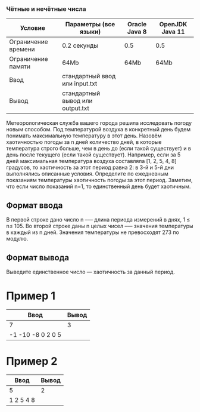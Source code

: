### Чётные и нечётные числа
Условие  | Параметры (все языки) | Oracle Java 8 | OpenJDK Java 11
------------ | ------------- | ------------- | -------------
Ограничение времени | 0.2 секунды | 0.5 | 0.5
Ограничение памяти | 64Mb | 64Mb | 64Mb
Ввод | стандартный ввод или input.txt
Вывод | стандартный вывод или output.txt


Метеорологическая служба вашего города решила исследовать погоду новым способом. Под температурой воздуха в конкретный день будем понимать максимальную температуру в этот день. Назовём хаотичностью погоды за n дней количество дней, в которые температура строго больше, чем в день до (если такой существует) и в день после текущего (если такой существует). Например, если за 5 дней максимальная температура воздуха составляла [1, 2, 5, 4, 8] градусов, то хаотичность за этот период равна 2: в 3-й и 5-й дни выполнялись описанные условия. Определите по ежедневным показаниям температуры хаотичность погоды за этот период.
Заметим, что если число показаний n=1, то единственный день будет хаотичным.

## Формат ввода
В первой строке дано число n –— длина периода измерений в днях, 1 ≤ n≤ 105. Во второй строке даны n целых чисел –— значения температуры в каждый из n дней. Значения температуры не превосходят 273 по модулю.

## Формат вывода
Выведите единственное число — хаотичность за данный период.

# Пример 1
Ввод | Вывод
------------ | -------------
7 |  3
-1 -10 -8 0 2 0 5 |

# Пример 2
Ввод | Вывод
------------ | -------------
5| 2
1 2 5 4 8 | 